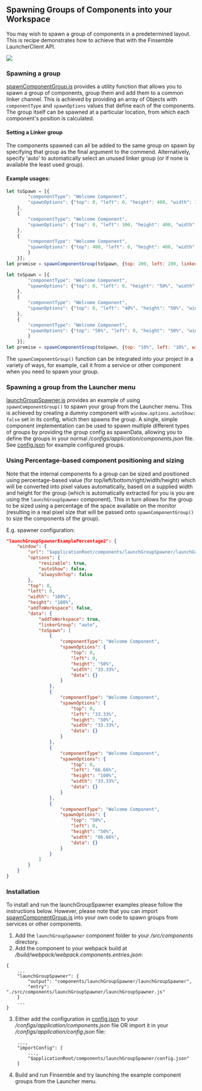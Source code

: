 ## Spawning Groups of Components into your Workspace ##
You may wish to spawn a group of components in a predetermined layout. This is recipe demonstrates how to achieve that with the Finsemble LauncherClient API.

![](./spawn_component_group_demo.gif)

### Spawning a group ###
[spawnComponentGroup.js](./spawnComponentGroup.js) provides a utility function that allows you to spawn a group of components, group them and add them to a common linker channel. This is achieved by providing an array of Objects with `componentType` and `spawnOptions` values that define each of the components. The group itself can be spawned at a particular location, from which each component's position is calculated. 

#### Setting a Linker group ####
The components spawned can all be added to the same group on spawn by specifying that group as the final argument to the commend. Alternatively, specify 'auto' to automatically select an unused linker group (or if none is available the least used group).

#### Example usages: ####
```javascript
let toSpawn = [{
		"componentType": "Welcome Component",
		"spawnOptions": {"top": 0, "left": 0, "height": 400, "width": 300, "data": {}}
	},
	{
		"componentType": "Welcome Component",
		"spawnOptions": {"top": 0, "left": 300, "height": 400, "width": 500, "data": {}}
	},
	{
		"componentType": "Welcome Component",
		"spawnOptions": {"top": 400, "left": 0, "height": 400, "width": 800, "data": {})
		}
	}];
let promise = spawnComponentGroup(toSpawn, {top: 200, left: 200, linkerGroup: 'auto'}); 
```

```javascript
let toSpawn = [{
		"componentType": "Welcome Component",
		"spawnOptions": {"top": 0, "left": 0, "height": "50%", "width": "40%", "data": {}}
	},
	{
		"componentType": "Welcome Component",
		"spawnOptions": {"top": 0, "left": "40%", "height": "50%", "width": "60%", "data": {}}
	},
	{
		"componentType": "Welcome Component",
		"spawnOptions": {"top": "50%", "left": 0, "height": "50%", "width": "100%", "data": {})
		}
	}];
let promise = spawnComponentGroup(toSpawn, {top: "10%", left: "10%", width: "80%", height: "80%", linkerGroup: 'auto'}); 
```

The `spawnComponentGroup()` function can be integrated into your project in a variety of ways, for example, call it from a service or other component when you need to spawn your group. 

### Spawning a group from the Launcher menu ###
[launchGroupSpawner.js](./launchGroupSpawner.js) provides an example of using `spawnComponentGroup()` to spawn your group from the Launcher menu. This is achieved by creating a dummy component with `window.options.autoShow: false` set in its config, which then spawns the group. A single, simple component implementation can be used to spawn multiple different types of groups by providing the group config as spawnData, allowing you to define the groups in your normal _/configs/application/components.json_ file. See [config.json](./config.json) for example configured groups.

### Using Percentage-based component positioning and sizing ###
Note that the internal components fo a group can be sized and positioned using percentage-based value (for top/left/bottom/right/width/height) which will be converted into pixel values automatically, based on a supplied width and height for the group (which is automatically extracted for you is you are using the `launchGroupSpawner` component). This in turn allows for the group to be sized using a percentage of the space available on the monitor (resulting in a real pixel size that will be passed onto `spawnComponentGroup()` to size the components of the group).

E.g. spawner configuration:
```json
"launchGroupSpawnerExamplePercentage2": {
	"window": {
		"url": "$applicationRoot/components/launchGroupSpawner/launchGroupSpawner.html",
		"options": {
			"resizable": true,
			"autoShow": false,
			"alwaysOnTop": false
		},
		"top": 0,
		"left": 0,
		"width": "100%",
		"height": "100%",
		"addToWorkspace": false,
		"data": {
			"addToWorkspace": true,
			"linkerGroup": "auto",
			"toSpawn": [
				{
					"componentType": "Welcome Component",
					"spawnOptions": {
						"top": 0,
						"left": 0,
						"height": "50%",
						"width": "33.33%",
						"data": {}
					}
				},
				{
					"componentType": "Welcome Component",
					"spawnOptions": {
						"top": 0,
						"left": "33.33%",
						"height": "50%",
						"width": "33.33%",
						"data": {}
					}
				},
				{
					"componentType": "Welcome Component",
					"spawnOptions": {
						"top": 0,
						"left": "66.66%",
						"height": "100%",
						"width": "33.33%",
						"data": {}
					}
				},
				{
					"componentType": "Welcome Component",
					"spawnOptions": {
						"top": "50%",
						"left": 0,
						"height": "50%",
						"width": "66.66%",
						"data": {}
					}
				}
			]
		}
	}
}
```


### Installation ###
To install and run the launchGroupSpawner examples please follow the instructions below. However, please note that you can import [spawnComponentGroup.js](./spawnComponentGroup.js) into your own code to spawn groups from services or other components.

1. Add the `launchGroupSpawner` component folder to your _/src/components_ directory.
2. Add the component to your webpack build at _/build/webpack/webpack.components.entries.json_: 
```
{
    ...
    "launchGroupSpawner": {
        "output": "components/launchGroupSpawner/launchGroupSpawner",
        "entry": "./src/components/launchGroupSpawner/launchGroupSpawner.js"
    }
    ...
}
```
3. Either add the configuration in [config.json](./config.json) to your _/configs/application/components.json_ file OR import it in your _/configs/application/config.json_ file:
```
	...,
	"importConfig": [
		...,
		"$applicationRoot/components/launchGroupSpawner/config.json"
	]
```
4. Build and run Finsemble and try launching the example component groups from the Launcher menu.
